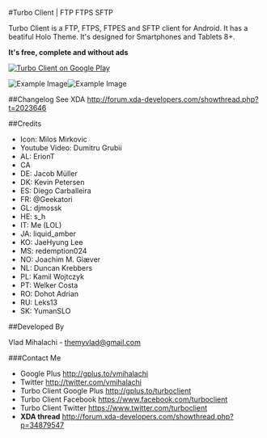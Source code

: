 #Turbo Client | FTP FTPS SFTP

Turbo Client is a FTP, FTPS, FTPES and SFTP client for Android.
It has a beatiful Holo Theme. It's designed for Smartphones and Tablets 8+.

**It's free, complete and without ads**

<a href="http://play.google.com/store/apps/details?id=turbo.client">
  <img alt="Turbo Client on Google Play"
         src="http://developer.android.com/images/brand/en_generic_rgb_wo_60.png" />
</a>

![Example Image][1]![Example Image][2]

##Changelog
See XDA http://forum.xda-developers.com/showthread.php?t=2023646

##Credits

* Icon: Milos Mirkovic
* Youtube Video: Dumitru Grubii
* AL: ErionT
* CA
* DE: Jacob Müller
* DK: Kevin Petersen
* ES: Diego Carballeira
* FR: @Geekatori
* GL: djmossk
* HE: s_h
* IT: Me (LOL)
* JA: liquid_amber
* KO: JaeHyung Lee
* MS: redemption024
* NO: Joachim M. Giæver
* NL: Duncan Krebbers
* PL: Kamil Wojtczyk
* PT: Welker Costa
* RO: Dohot Adrian
* RU: Leks13
* SK: YumanSLO

##Developed By

Vlad Mihalachi - <themyvlad@gmail.com>

###Contact Me

* Google Plus http://gplus.to/vmihalachi
* Twitter http://twitter.com/vmihalachi
* Turbo Client Google Plus http://gplus.to/turboclient
* Turbo Client Facebook https://www.facebook.com/turboclient
* Turbo Client Twitter https://www.twitter.com/turboclient
* **XDA thread** http://forum.xda-developers.com/showthread.php?p=34879547


 [1]: https://lh5.googleusercontent.com/-3zyXjXcl4gc/UTIFAvhGwOI/AAAAAAAAC6o/fbsGvlCOuYI/s509/nexus71.png
 [2]: https://lh4.googleusercontent.com/-qjnHlsgQSug/UTIFE272o3I/AAAAAAAAC64/7D3mx0POZAo/s509/nexus72.png
